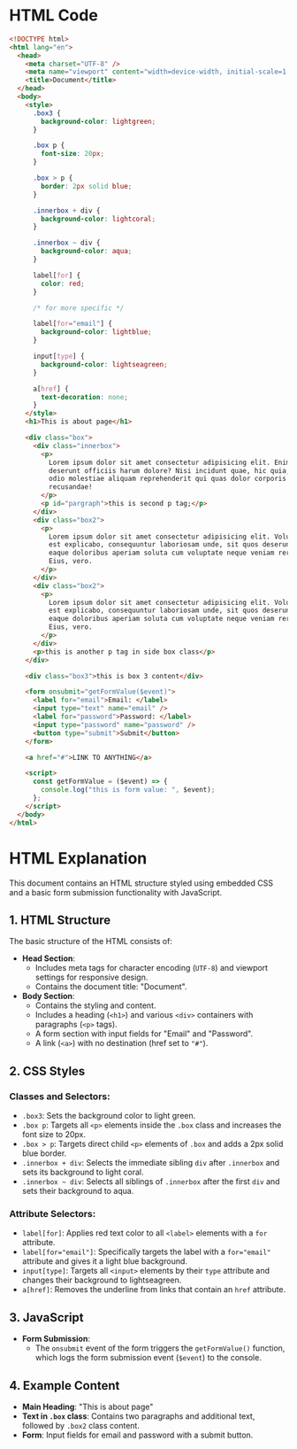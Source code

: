 # HTML Code

```html
<!DOCTYPE html>
<html lang="en">
  <head>
    <meta charset="UTF-8" />
    <meta name="viewport" content="width=device-width, initial-scale=1.0" />
    <title>Document</title>
  </head>
  <body>
    <style>
      .box3 {
        background-color: lightgreen;
      }

      .box p {
        font-size: 20px;
      }

      .box > p {
        border: 2px solid blue;
      }

      .innerbox + div {
        background-color: lightcoral;
      }

      .innerbox ~ div {
        background-color: aqua;
      }

      label[for] {
        color: red;
      }

      /* for more specific */

      label[for="email"] {
        background-color: lightblue;
      }

      input[type] {
        background-color: lightseagreen;
      }

      a[href] {
        text-decoration: none;
      }
    </style>
    <h1>This is about page</h1>

    <div class="box">
      <div class="innerbox">
        <p>
          Lorem ipsum dolor sit amet consectetur adipisicing elit. Enim nobis
          deserunt officiis harum dolore? Nisi incidunt quae, hic quia, mollitia
          odio molestiae aliquam reprehenderit qui quas dolor corporis fuga
          recusandae!
        </p>
        <p id="pargraph">this is second p tag;</p>
      </div>
      <div class="box2">
        <p>
          Lorem ipsum dolor sit amet consectetur adipisicing elit. Voluptatibus
          est explicabo, consequuntur laboriosam unde, sit quos deserunt tempora
          eaque doloribus aperiam soluta cum voluptate neque veniam rerum velit!
          Eius, vero.
        </p>
      </div>
      <div class="box2">
        <p>
          Lorem ipsum dolor sit amet consectetur adipisicing elit. Voluptatibus
          est explicabo, consequuntur laboriosam unde, sit quos deserunt tempora
          eaque doloribus aperiam soluta cum voluptate neque veniam rerum velit!
          Eius, vero.
        </p>
      </div>
      <p>this is another p tag in side box class</p>
    </div>

    <div class="box3">this is box 3 content</div>

    <form onsubmit="getFormValue($event)">
      <label for="email">Email: </label>
      <input type="text" name="email" />
      <label for="password">Password: </label>
      <input type="password" name="password" />
      <button type="submit">Submit</button>
    </form>

    <a href="#">LINK TO ANYTHING</a>

    <script>
      const getFormValue = ($event) => {
        console.log("this is form value: ", $event);
      };
    </script>
  </body>
</html>
```

# HTML Explanation

This document contains an HTML structure styled using embedded CSS and a basic form submission functionality with JavaScript.

## 1. HTML Structure

The basic structure of the HTML consists of:

- **Head Section**:
  - Includes meta tags for character encoding (`UTF-8`) and viewport settings for responsive design.
  - Contains the document title: "Document".
- **Body Section**:
  - Contains the styling and content.
  - Includes a heading (`<h1>`) and various `<div>` containers with paragraphs (`<p>` tags).
  - A form section with input fields for "Email" and "Password".
  - A link (`<a>`) with no destination (href set to `"#"`).

## 2. CSS Styles

### Classes and Selectors:

- `.box3`: Sets the background color to light green.
- `.box p`: Targets all `<p>` elements inside the `.box` class and increases the font size to 20px.
- `.box > p`: Targets direct child `<p>` elements of `.box` and adds a 2px solid blue border.
- `.innerbox + div`: Selects the immediate sibling `div` after `.innerbox` and sets its background to light coral.
- `.innerbox ~ div`: Selects all siblings of `.innerbox` after the first `div` and sets their background to aqua.

### Attribute Selectors:

- `label[for]`: Applies red text color to all `<label>` elements with a `for` attribute.
- `label[for="email"]`: Specifically targets the label with a `for="email"` attribute and gives it a light blue background.
- `input[type]`: Targets all `<input>` elements by their `type` attribute and changes their background to lightseagreen.
- `a[href]`: Removes the underline from links that contain an `href` attribute.

## 3. JavaScript

- **Form Submission**:
  - The `onsubmit` event of the form triggers the `getFormValue()` function, which logs the form submission event (`$event`) to the console.

## 4. Example Content

- **Main Heading**: "This is about page"
- **Text in `.box` class**: Contains two paragraphs and additional text, followed by `.box2` class content.
- **Form**: Input fields for email and password with a submit button.
